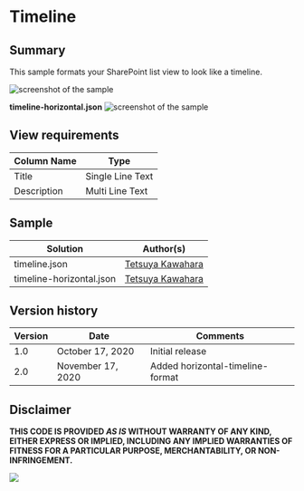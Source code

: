 # Timeline

## Summary
This sample formats your SharePoint list view to look like a timeline.

![screenshot of the sample](./assets/screenshot.gif)

**timeline-horizontal.json**
![screenshot of the sample](./assets/screenshot-horizontal.gif)

## View requirements

Column Name   |Type
--------------|--------------
Title         | Single Line Text
Description   | Multi Line Text

## Sample

Solution|Author(s)
--------|---------
timeline.json | [Tetsuya Kawahara](https://github.com/tecchan1107)
timeline-horizontal.json | [Tetsuya Kawahara](https://github.com/tecchan1107)

## Version history

Version |Date              |Comments
--------|------------------|--------------------------------
1.0     |October 17, 2020  |Initial release
2.0     |November 17, 2020 |Added horizontal-timeline-format


## Disclaimer
**THIS CODE IS PROVIDED *AS IS* WITHOUT WARRANTY OF ANY KIND, EITHER EXPRESS OR IMPLIED, INCLUDING ANY IMPLIED WARRANTIES OF FITNESS FOR A PARTICULAR PURPOSE, MERCHANTABILITY, OR NON-INFRINGEMENT.**

<img src="https://pnptelemetry.azurewebsites.net/list-formatting/view-samples/timeline" />
